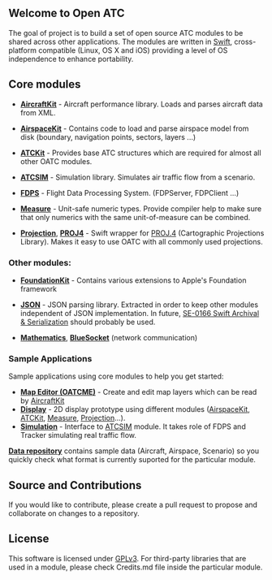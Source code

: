 ## Welcome to Open ATC

The goal of project is to build a set of open source ATC modules to be shared across other applications.
The modules are written in [Swift](https://swift.org), cross-platform compatible (Linux, OS X and iOS) providing a level of OS independence to enhance portability.

## Core modules

- [**AircraftKit**](https://github.com/sdrpa/aircraftkit) - Aircraft performance library. Loads and parses aircraft data from XML.

- [**AirspaceKit**](https://github.com/sdrpa/airspacekit) - Contains code to load and parse airspace model from disk (boundary, navigation points, sectors, layers ...)

- [**ATCKit**](https://github.com/sdrpa/atckit) - Provides base ATC structures which are required for almost all other OATC modules.

- [**ATCSIM**](https://github.com/sdrpa/atcsim) - Simulation library. Simulates air traffic flow from a scenario.

- [**FDPS**](https://github.com/sdrpa/fdps) - Flight Data Processing System. (FDPServer, FDPClient ...)

- [**Measure**](https://github.com/sdrpa/measure) - Unit-safe numeric types. Provide compiler help to make sure that only numerics with the same unit-of-measure can be combined.

- [**Projection**](https://github.com/sdrpa/projection), [**PROJ4**](https://github.com/sdrpa/proj4) - Swift wrapper for [PROJ.4](https://github.com/OSGeo/proj.4) (Cartographic Projections Library). Makes it easy to use OATC with all commonly used projections.

### Other modules:

- [**FoundationKit**](https://github.com/sdrpa/foundationkit) - Contains various extensions to Apple's Foundation framework

- [**JSON**](https://github.com/sdrpa/json) - JSON parsing library. Extracted in order to keep other modules independent of JSON implementation. In future, [SE-0166 Swift Archival & Serialization](https://github.com/apple/swift-evolution/blob/master/proposals/0166-swift-archival-serialization.md) should probably be used.

- [**Mathematics**](https://github.com/sdrpa/mathematics), [**BlueSocket**](https://github.com/IBM-Swift/BlueSocket) (network communication) 

### Sample Applications
Sample applications using core modules to help you get started:

- [**Map Editor (OATCME)**](https://github.com/sdrpa/oatcme) - Create and edit map layers which can be read by [AircraftKit](https://github.com/sdrpa/aircraftkit)
- [**Display**](https://github.com/sdrpa/display-macos) - 2D display prototype using different modules ([AirspaceKit](https://github.com/sdrpa/airspacekit), [ATCKit](https://github.com/sdrpa/atckit), [Measure](https://github.com/sdrpa/measure), [Projection](https://github.com/sdrpa/projection)...).
- [**Simulation**](https://github.com/sdrpa/simulation-macos) - Interface to [ATCSIM](https://github.com/sdrpa/atcsim) module. It takes role of FDPS and Tracker simulating real traffic flow.

[**Data repository**](https://github.com/sdrpa/oatcdata) contains sample data (Aircraft, Airspace, Scenario) so you quickly check what format is currently suported for the particular module.

## Source and Contributions

If you would like to contribute, please create a pull request to propose and collaborate on changes to a repository.

## License

This software is licensed under [GPLv3](https://www.gnu.org/licenses/gpl.txt). For third-party libraries that are used in a module, please check Credits.md file inside the particular module.
